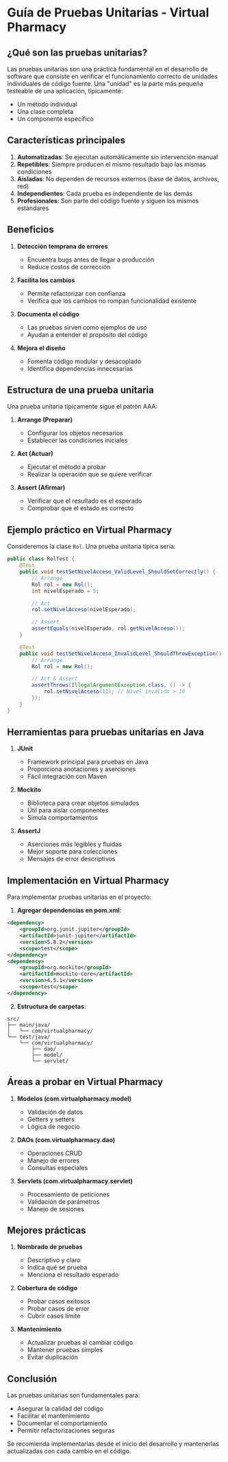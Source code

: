 # Guía de Pruebas Unitarias - Virtual Pharmacy

## ¿Qué son las pruebas unitarias?

Las pruebas unitarias son una práctica fundamental en el desarrollo de software que consiste en verificar el funcionamiento correcto de unidades individuales de código fuente. Una "unidad" es la parte más pequeña testeable de una aplicación, típicamente:

- Un método individual
- Una clase completa
- Un componente específico

## Características principales

1. **Automatizadas**: Se ejecutan automáticamente sin intervención manual
2. **Repetibles**: Siempre producen el mismo resultado bajo las mismas condiciones
3. **Aisladas**: No dependen de recursos externos (base de datos, archivos, red)
4. **Independientes**: Cada prueba es independiente de las demás
5. **Profesionales**: Son parte del código fuente y siguen los mismos estándares

## Beneficios

1. **Detección temprana de errores**

   - Encuentra bugs antes de llegar a producción
   - Reduce costos de corrección

2. **Facilita los cambios**

   - Permite refactorizar con confianza
   - Verifica que los cambios no rompan funcionalidad existente

3. **Documenta el código**

   - Las pruebas sirven como ejemplos de uso
   - Ayudan a entender el propósito del código

4. **Mejora el diseño**
   - Fomenta código modular y desacoplado
   - Identifica dependencias innecesarias

## Estructura de una prueba unitaria

Una prueba unitaria típicamente sigue el patrón AAA:

1. **Arrange (Preparar)**

   - Configurar los objetos necesarios
   - Establecer las condiciones iniciales

2. **Act (Actuar)**

   - Ejecutar el método a probar
   - Realizar la operación que se quiere verificar

3. **Assert (Afirmar)**
   - Verificar que el resultado es el esperado
   - Comprobar que el estado es correcto

## Ejemplo práctico en Virtual Pharmacy

Consideremos la clase `Rol`. Una prueba unitaria típica sería:

```java
public class RolTest {
    @Test
    public void testSetNivelAcceso_ValidLevel_ShouldSetCorrectly() {
        // Arrange
        Rol rol = new Rol();
        int nivelEsperado = 5;

        // Act
        rol.setNivelAcceso(nivelEsperado);

        // Assert
        assertEquals(nivelEsperado, rol.getNivelAcceso());
    }

    @Test
    public void testSetNivelAcceso_InvalidLevel_ShouldThrowException() {
        // Arrange
        Rol rol = new Rol();

        // Act & Assert
        assertThrows(IllegalArgumentException.class, () -> {
            rol.setNivelAcceso(11); // Nivel inválido > 10
        });
    }
}
```

## Herramientas para pruebas unitarias en Java

1. **JUnit**

   - Framework principal para pruebas en Java
   - Proporciona anotaciones y aserciones
   - Fácil integración con Maven

2. **Mockito**

   - Biblioteca para crear objetos simulados
   - Útil para aislar componentes
   - Simula comportamientos

3. **AssertJ**
   - Aserciones más legibles y fluidas
   - Mejor soporte para colecciones
   - Mensajes de error descriptivos

## Implementación en Virtual Pharmacy

Para implementar pruebas unitarias en el proyecto:

1. **Agregar dependencias en pom.xml**:

```xml
<dependency>
    <groupId>org.junit.jupiter</groupId>
    <artifactId>junit-jupiter</artifactId>
    <version>5.8.2</version>
    <scope>test</scope>
</dependency>
<dependency>
    <groupId>org.mockito</groupId>
    <artifactId>mockito-core</artifactId>
    <version>4.5.1</version>
    <scope>test</scope>
</dependency>
```

2. **Estructura de carpetas**:

```
src/
├── main/java/
│   └── com/virtualpharmacy/
└── test/java/
    └── com/virtualpharmacy/
        ├── dao/
        ├── model/
        └── servlet/
```

## Áreas a probar en Virtual Pharmacy

1. **Modelos (com.virtualpharmacy.model)**

   - Validación de datos
   - Getters y setters
   - Lógica de negocio

2. **DAOs (com.virtualpharmacy.dao)**

   - Operaciones CRUD
   - Manejo de errores
   - Consultas especiales

3. **Servlets (com.virtualpharmacy.servlet)**
   - Procesamiento de peticiones
   - Validación de parámetros
   - Manejo de sesiones

## Mejores prácticas

1. **Nombrado de pruebas**

   - Descriptivo y claro
   - Indica qué se prueba
   - Menciona el resultado esperado

2. **Cobertura de código**

   - Probar casos exitosos
   - Probar casos de error
   - Cubrir casos límite

3. **Mantenimiento**
   - Actualizar pruebas al cambiar código
   - Mantener pruebas simples
   - Evitar duplicación

## Conclusión

Las pruebas unitarias son fundamentales para:

- Asegurar la calidad del código
- Facilitar el mantenimiento
- Documentar el comportamiento
- Permitir refactorizaciones seguras

Se recomienda implementarlas desde el inicio del desarrollo y mantenerlas actualizadas con cada cambio en el código.
